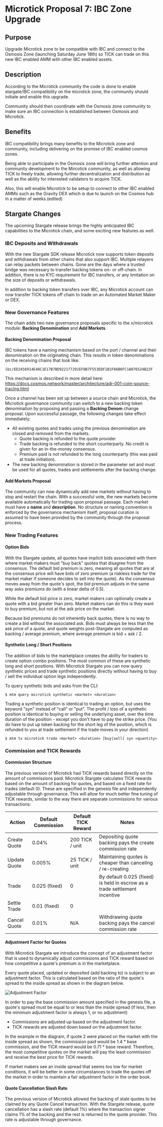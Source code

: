 # Microtick Proposal 7: IBC Zone Upgrade

## Purpose

Upgrade Microtick zone to be compatible with IBC and connect to the Osmosis Zone (launching Saturday June 18th) so TICK 
can trade on this new IBC enabled AMM with other IBC enabled assets.

## Description

According to the Microtick community the code is done to enable stargate/IBC compatibility on the microtick zone, the 
community should initiate and enable this upgrade.

Community should then coordinate with the Osmosis zone community to make sure an IBC connection is established between 
Osmosis and Microtick.

## Benefits

IBC compatibility brings many benefits to the Microtick zone and community, including delivering on the promise of IBC 
enabled cosmos zones.

Being able to participate in the Osmosis zone will bring further attention and community development to the Mircotick 
community, as well as allowing TICK to freely trade, allowing further decentralization and distribution as well as the 
ability for interested validators to acquire TICK.

Also, this will enable Microtick to be setup to connect to other IBC enabled AMMs such as the Gravity DEX which is due 
to launch on the Cosmos hub in a matter of weeks.(edited)

## Stargate Changes

The upcoming Stargate release brings the highly anticipated IBC capabilities to the Microtick chain, and some exciting new features as well.

### IBC Deposits and Withdrawals

With the new Stargate SDK release Microtick now supports token deposits and withdrawals from other chains that also support IBC. Multiple relayers
can relay packets between chains. Gone are the days where a trusted bridge was necessary to transfer backing tokens on- or off-chain.  In addition,
there is no KYC requirement for IBC transfers, or any limitation on the size of deposits or withdrawals.

In addition to backing token transfers over IBC, any Microtick account can now transfer TICK tokens off chain to trade on an Automated Market Maker
or DEX.

### New Governance Features

The chain adds two new governance proposals specific to the x/microtick module: **Backing Denomination** and **Add Markets**.

#### Backing Denomination Proposal

IBC tokens have a naming mechanism based on the port / channel and their denomination on the originating chain. This results in token denominations
on the receiving chains that look like:

```
ibc/ED2456914E48C1E17B7BD922177291EF8B7F553EDF1B1F66B6FC1A076524B22F
```

This mechanism is described in more detail here: https://docs.cosmos.network/master/architecture/adr-001-coin-source-tracing.html

Once a channel has been set up between a source chain and Microtick, the Microtick governance community can switch to a new backing token denomination by 
proposing and passing a **Backing Denom** change proposal. Upon successful passage, the following changes take effect immediately:

- All existing quotes and trades using the previous denomination are closed and removed from the markets.
  - Quote backing is refunded to the quote provider
  - Trade backing is refunded to the short counterparty. No credit is given for an in-the-money consensus.
  - Premium paid is not refunded to the long counterparty (this was paid at trade initiation).
- The new backing denomination is stored in the parameter set and must be used for all quotes, trades and settlements after the backing change.

#### Add Markets Proposal

The community can now dynamically add new markets without having to stop and restart the chain. With a successful vote, the new markets become available 
automatically for trading upon proposal passage. Each market must have a **name** and **description**. No structure or naming convention is enforced by the
governance mechanism itself; proposal curation is assumed to have been provided by the community through the proposal process.

### New Trading Features

#### Option Bids

With the Stargate update, all quotes have implicit bids associated with them where market makers must "buy back" quotes that disagree from the consensus.
The default bid premium is zero, meaning all quotes that are at the consensus price will have bids of zero premium (a riskless trade for the market maker if
someone decides to sell into the quote). As the consensus moves away from the quote's spot, the bid premium adjusts in the same way asks premiums do (with a
linear delta of 0.5).

While the default bid price is zero, market makers can optionally create a quote with a bid greater than zero. Market makers can do this is they want to
buy premium, but not at the ask price on the market.

Because bid premiums do not inherently back quotes, there is no way to create a bid without the associated ask. Bids must always be less than the ask price
of a quote, and quote weights post-Stargate are computed as backing / average premium, where average premium is bid + ask / 2.

#### Synthetic Long / Short Positions

The addition of bids to the marketplace creates the ability for traders to create option combo positions. The most common of these are synthetic long and
short positions. With Microtick Stargate you can now query synthetic prices and trade synthetic positions directly without having to buy / sell the individual
option legs independently.

To query synthetic bids and asks from the CLI:

```
$ mtm query microtick synthetic <market> <duration>
```

Trading a synthetic position is identical to trading an option, but uses the keyword "syn" instead of "call" or "put". The profit / loss of a synthetic
position is identical to buying or selling the underlying asset, over the time duration of the position - except you don't have to pay the strike price.
(You do have to put up token backing for the short leg of the position, which is refunded to you at trade settlement if the trade moves in your direction)

```
$ mtm tx microtick trade <market> <duration> [buy|sell] syn <quantity>
```

### Commission and TICK Rewards

#### Commission Structure

The previous version of Microtick had TICK rewards based directly on the amount of commissions paid. Microtick Stargate calculates TICK rewards based
on the amount of backing for quotes, and based on a fixed rate for trades (default 0).  These are specified in the genesis file and independently 
adjustable through governance. This will allow for much better fine tuning of TICK rewards, similar to the way there are separate commissions for 
various transactions:

| Action | Default Commission | Default TICK Reward | Notes |
| ------ | ------------------ | ------------------- | ----- |
| Create Quote | 0.04% | 200 TICK / unit | Depositing quote backing pays the create commission rate |
| Update Quote | 0.005% | 25 TICK / unit | Maintaining quotes is cheaper than canceling / re-creating |
| Trade | 0.025 (fixed) | 0 | By default 0.025 (fixed) is held in escrow as a trade settlement incentive |
| Settle Trade | 0.01 (fixed) | 0 | |
| Cancel Quote | 0.01% | N/A | Withdrawing quote backing pays the cancel commission rate |

#### Adjustment Factor for Quotes

With Microtick Stargate we introduce the concept of an adjustment factor that is used to dynamically adjust commissions and TICK reward based on how
competitive a quote's premium is in the marketplace.

Every quote placed, updated or deposited (add backing to) is subject to an adjustment factor. This is calculated based on the ratio of the quote's spread
to the inside spread as shown in the diagram below.

![Adjustment Factor](adjustment_factor.png)

In order to pay the base commission amount specified in the genesis file, a quote's spread must be equal to or less than the inside spread (if less, then
the minimum adjustment factor is always 1, or no adjustment)

* Commissions are adjusted up based on the adjustment factor.
* TICK rewards are adjusted down based on the adjustment factor.

In the example in the diagram, if quote 2 were placed on the market with the inside spread as shown, the commission paid would be 1.4 * base commission,
and the TICK reward would be 0.71 * base reward. Therefore, the most competitive quotes on the market will pay the least commission and receive the best
price for TICK rewards.

If market makers see an inside spread that seems too low for market conditions, it will be better in some circumstances to trade the quotes off the market
in order to maintain a fair adjustment factor in the order book.

#### Quote Cancellation Slash Rate

The previous version of Microtick allowed the backing of stale quotes to be claimed by any Quote Cancel transaction. With the Stargate release, quote 
cancellation has a slash rate (default 1%) where the transaction signer claims 1% of the backing and the rest is returned to the quote provider.  This
rate is adjustable through governance.